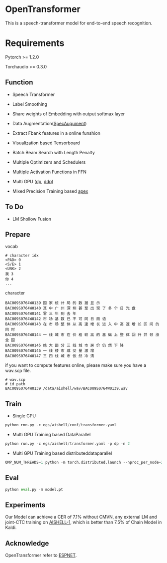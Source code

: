 # OpenTransformer

This is a speech-transformer model for end-to-end speech recognition.

# Requirements
Pytorch >= 1.2.0

Torchaudio >= 0.3.0

## Function

- Speech Transformer

- Label Smoothing

- Share weights of Embedding with output softmax layer

- Data Augmentation([SpecAugument](https://arxiv.org/abs/1904.08779))

- Extract Fbank features in a online funshion

- Visualization based Tensorboard

- Batch Beam Search with Length Penalty

- Multiple Optimizers and Schedulers

- Multiple Activation Functions in FFN

- Multi GPU ([dp](https://pytorch.org/docs/stable/nn.html#dataparallel), [ddp](https://pytorch.org/docs/stable/nn.html#distributeddataparallel))

- Mixed Precision Training based [apex](https://github.com/NVIDIA/apex)

## To Do
- LM Shollow Fusion

## Prepare
vocab
```
# character idx
<PAD> 0
<S/E> 1
<UNK> 2
我 3
你 4
...
```
character
```
BAC009S0764W0139 国 家 统 计 局 的 数 据 显 示
BAC009S0764W0140 其 中 广 州 深 圳 甚 至 出 现 了 多 个 日 光 盘
BAC009S0764W0141 零 三 年 到 去 年
BAC009S0764W0142 市 场 基 数 已 不 可 同 日 而 语
BAC009S0764W0143 在 市 场 整 体 从 高 速 增 长 进 入 中 高 速 增 长 区 间 的 同 时
BAC009S0764W0144 一 线 城 市 在 价 格 较 高 的 基 础 上 整 体 回 升 并 领 涨 全 国
BAC009S0764W0145 绝 大 部 分 三 线 城 市 房 价 仍 然 下 降
BAC009S0764W0146 一 线 楼 市 成 交 量 激 增
BAC009S0764W0147 三 四 线 城 市 依 然 冷 清
```
if you want to compute features online, please make sure you have a wav.scp file.
```
# wav.scp
# id path
BAC009S0764W0139 /data/aishell/wav/BAC009S0764W0139.wav
```

## Train
- Single GPU
```python
python rnn.py -c egs/aishell/conf/transformer.yaml
```
- Multi GPU Training based DataParallel
```python
python run.py -c egs/aishell/transformer.yaml -p dp -n 2
```
- Multi GPU Training based distributeddataparallel
```python
OMP_NUM_THREADS=1 python -m torch.distributed.launch --nproc_per_node=2 run.py -c egs/aishell/transformer.yaml -p ddp -n 2
```

## Eval
```python
python eval.py -m model.pt
```

## Experiments
Our Model can achieve a CER of 7.1% without CMVN, any external LM and joint-CTC training on [AISHELL-1](http://www.openslr.org/33/), which is better than 7.5% of Chain Model in Kaldi.

## Acknowledge
OpenTransformer refer to [ESPNET](https://github.com/espnet/espnet).
